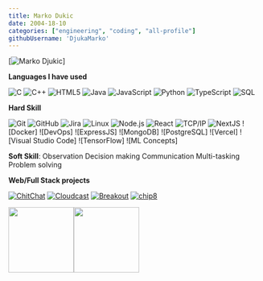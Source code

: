 ```yaml
---
title: Marko Dukic
date: 2004-18-10
categories: ["engineering", "coding", "all-profile"]
githubUsername: 'DjukaMarko'
---
```


[![Marko Djukic](https://img.shields.io/badge/-Marko%20Djukic-000000?style=for-the-badge&logo=react&logoColor=white)]

**Languages I have used**

![C](https://img.shields.io/badge/-C-000000?style=flat&logo=C)
![C++](https://img.shields.io/badge/-C++-000000?style=flat&logo=C%2B%2B&logoColor=00599C)
![HTML5](https://img.shields.io/badge/-HTML5-000000?style=flat&logo=HTML5)
![Java](https://img.shields.io/badge/-Java-000000?style=flat&logo=Java&logoColor=007396)
![JavaScript](https://img.shields.io/badge/-JavaScript-000000?style=flat&logo=javascript)
![Python](https://img.shields.io/badge/-Python-000000?style=flat&logo=python)
![TypeScript](https://img.shields.io/badge/-TypeScript-000000?style=flat&logo=typescript&logoColor=007ACC)
![SQL](https://img.shields.io/badge/-SQL-000000?style=flat&logo=MySQL)

**Hard Skill**

![Git](https://img.shields.io/badge/-Git-000000?style=flat&logo=git&logoColor=F05032)
![GitHub](https://img.shields.io/badge/-GitHub-000000?style=flat&logo=github&logoColor=FFFFFF)
![Jira](https://img.shields.io/badge/-Jira-000000?style=flat&logo=jira-software&logoColor=white&logoColor=0052CC)
![Linux](https://img.shields.io/badge/-Linux-000000?style=flat&logo=linux&logoColor=FCC624)
![Node.js](https://img.shields.io/badge/-Node.js-000000?style=flat&logo=node.js&logoColor=339933)
![React](https://img.shields.io/badge/-React-000000?style=flat&logo=React&logoColor=61DAFB)
![TCP/IP](https://img.shields.io/badge/-TCP/IP-000000?style=flat&logo=cisco&logoColor=white)
![NextJS](https://img.shields.io/badge/-NextJS-000000?style=flat)
![Docker]
![DevOps]
![ExpressJS]
![MongoDB]
![PostgreSQL]
![Vercel]
![Visual Studio Code]
![TensorFlow]
![ML Concepts]

**Soft Skill**:
Observation
Decision making
Communication
Multi-tasking
Problem solving

**Web/Full Stack projects**

[![ChitChat](https://img.shields.io/badge/%F0%9F%92%AC-ChitChat-000000?style=flat)](https://github.com/DjukaMarko/ChitChat)
[![Cloudcast](https://img.shields.io/badge/%F0%9F%8C%A1%EF%B8%8F-Cloudcast-000000?style=flat)](https://github.com/DjukaMarko/Weather-Station)
[![Breakout](https://img.shields.io/badge/%F0%9F%91%BE-Breakout-000000)](https://github.com/DjukaMarko/Breakout)
[![chip8](https://img.shields.io/badge/%F0%9F%96%A5%EF%B8%8F-Chip8-000000)](https://github.com/DjukaMarko/chip8)


<img align="" height='130px' src="https://github-readme-stats.vercel.app/api?username=DjukaMarko&hide_title=true&show_icons=true&include_all_commits=true&line_height=21&bg_color=0,EC6C6C,FFD479,FFFC79,73FA79" /><img align="" height='130px' src="https://github-readme-stats.vercel.app/api/top-langs/?username=DjukaMarko&hide_title=true&layout=compact&bg_color=0,73FA79,73FDFF,7A81FF" />
